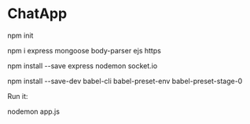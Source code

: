 # ChatApp

npm init

npm i express mongoose body-parser ejs https

npm install --save express nodemon socket.io

npm install --save-dev babel-cli babel-preset-env babel-preset-stage-0

Run it:

nodemon app.js
